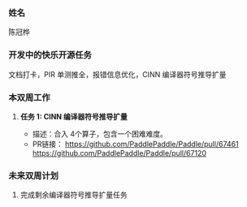 ### 姓名

陈冠桦

### 开发中的快乐开源任务

文档打卡，PIR 单测推全，报错信息优化，CINN 编译器符号推导扩量

### 本双周工作

1. **任务 1: CINN 编译器符号推导扩量**

   - 描述：合入 4个算子，包含一个困难难度。
   - PR链接：
     https://github.com/PaddlePaddle/Paddle/pull/67461
     https://github.com/PaddlePaddle/Paddle/pull/67120

### 未来双周计划

1. 完成剩余编译器符号推导扩量任务
